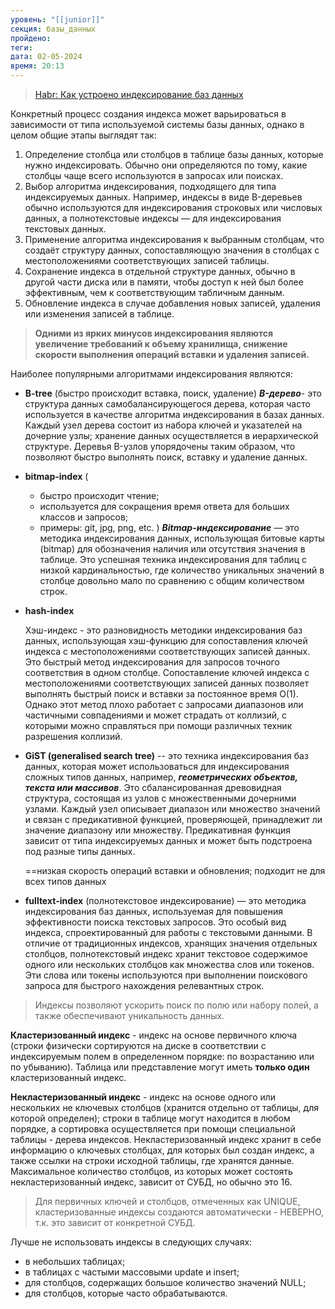 ```yaml
---
уровень: "[[junior]]"
секция: базы_данных
пройдено: 
теги: 
дата: 02-05-2024
время: 20:13
---
```

> [Habr: Как устроено индексирование баз данных](#https://habr.com/ru/companies/ruvds/articles/724066/)

Конкретный процесс создания индекса может варьироваться в зависимости от типа используемой системы базы данных, однако в целом общие этапы выглядят так:  
1. Определение столбца или столбцов в таблице базы данных, которые нужно индексировать. Обычно они определяются по тому, какие столбцы чаще всего используются в запросах или поисках.
2. Выбор алгоритма индексирования, подходящего для типа индексируемых данных. Например, индексы в виде B-деревьев обычно используются для индексирования строковых или числовых данных, а полнотекстовые индексы — для индексирования текстовых данных.
3. Применение алгоритма индексирования к выбранным столбцам, что создаёт структуру данных, сопоставляющую значения в столбцах с местоположениями соответствующих записей таблицы.
4. Сохранение индекса в отдельной структуре данных, обычно в другой части диска или в памяти, чтобы доступ к ней был более эффективным, чем к соответствующим табличным данным.
5. Обновление индекса в случае добавления новых записей, удаления или изменения записей в таблице.
   
> **Одними из ярких минусов индексирования являются увеличение требований к объему хранилища, снижение скорости выполнения операций вставки и удаления записей.**
   
   Наиболее популярными алгоритмами индексирования являются:
   - **B-tree** (быстро происходит вставка, поиск, удаление)
	   ***B-дерево***- это структура данных самобалансирующегося дерева, которая часто используется в качестве алгоритма индексирования в базах данных. Каждый узел дерева состоит из набора ключей и указателей на дочерние узлы; хранение данных осуществляется в иерархической структуре. Деревья B-узлов упорядочены таким образом, что позволяют быстро выполнять поиск, вставку и удаление данных.
   - **bitmap-index** (
     - быстро происходит чтение;
     - используется для сокращения время ответа для больших классов и запросов;
     - примеры: git, jpg, png, etc. )
	***Bitmap-индексирование*** — это методика индексирования данных, использующая битовые карты (bitmap) для обозначения наличия или отсутствия значения в таблице. Это успешная техника индексирования для таблиц с низкой кардинальностью, где количество уникальных значений в столбце довольно мало по сравнению с общим количеством строк.

   - **hash-index**
   
	   Хэш-индекс - это разновидность методики индексирования баз данных, использующая хэш-функцию для сопоставления ключей индекса с местоположениями соответствующих записей данных. Это быстрый метод индексирования для запросов точного соответствия в одном столбце.  Сопоставление ключей индекса с местоположениями соответствующих записей данных позволяет выполнять быстрый поиск и вставки за постоянное время O(1). Однако этот метод плохо работает с запросами диапазонов или частичными совпадениями и может страдать от коллизий, с которыми можно справляться при помощи различных техник разрешения коллизий.

   - **GiST (generalised search tree)** -- это техника индексирования баз данных, которая может использоваться для индексирования сложных типов данных, например, ***геометрических объектов, текста или массивов***. Это сбалансированная древовидная структура, состоящая из узлов с множественными дочерними узлами. Каждый узел описывает диапазон или множество значений и связан с предикативной функцией, проверяющей, принадлежит ли значение диапазону или множеству. Предикативная функция зависит от типа индексируемых данных и может быть подстроена под разные типы данных.  
   
	   ==низкая скорость операций вставки и обновления; подходит не для всех типов данных
   
   - **fulltext-index** (полнотекстовое индексирование) — это методика индексирования баз данных, используемая для повышения эффективности поиска текстовых запросов. Это особый вид индекса, спроектированный для работы с текстовыми данными. В отличие от традиционных индексов, хранящих значения отдельных столбцов, полнотекстовый индекс хранит текстовое содержимое одного или нескольких столбцов как множества слов или токенов. Эти слова или токены используются при выполнении поискового запроса для быстрого нахождения релевантных строк.

> Индексы позволяют ускорить поиск по полю или набору полей, а также обеспечивают уникальность данных.

**Кластеризованный индекс** - индекс на основе первичного ключа (строки физически сортируются на диске в соответствии с индексируемым полем в определенном порядке: по возрастанию или по убыванию). Таблица или представление могут иметь **только один** кластеризованный индекс.

**Некластеризованный индекс** - индекс на основе одного или нескольких не ключевых столбцов (хранится отдельно от таблицы, для которой определен); строки в таблице могут находится в любом порядке, а сортировка осуществляется при помощи специальной таблицы - дерева индексов. Некластеризованный индекс хранит в себе информацию о ключевых столбцах, для которых был создан индекс, а также ссылки на строки исходной таблицы, где хранятся данные. Максимальное количество столбцов, из которых может состоять некластеризованный индекс, зависит от СУБД, но обычно это 16.

> Для первичных ключей и столбцов, отмеченных как UNIQUE, кластеризованные индексы создаются автоматически - НЕВЕРНО, т.к. это зависит от конкретной СУБД.

Лучше не использовать индексы в следующих случаях:
- в небольших таблицах;
- в таблицах с частыми массовыми update и insert;
- для столбцов, содержащих большое количество значений NULL;
- для столбцов, которые часто обрабатываются.
